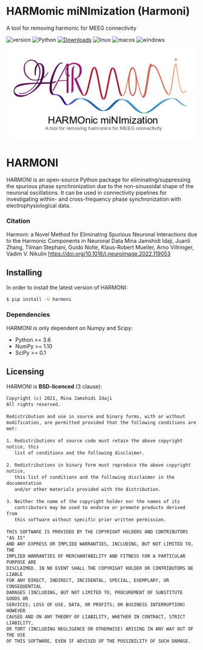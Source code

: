 # HARMomic miNImization (Harmoni)
A tool for removing harmonic for MEEG connectivity

![version](https://img.shields.io/badge/version-0.0.5-blue)
![Python](https://img.shields.io/badge/Python-3.6-green)
[![Downloads](https://static.pepy.tech/badge/harmoni)](https://pepy.tech/project/harmoni)
![linux](https://github.com/harmonic-minimization/harmoni/actions/workflows/linux.yml/badge.svg)
![macos](https://github.com/harmonic-minimization/harmoni/actions/workflows/macos.yml/badge.svg)
![windows](https://github.com/harmonic-minimization/harmoni/actions/workflows/windows.yml/badge.svg)

<p align="center">
  <img src="harmoni_logo.png"/>
</p>

HARMONI
==========

HARMONI is an open-source Python package for eliminating/suppressing the spurious phase synchronization due to the non-sinusoidal shape of the neuronal oscillations. It can be used in connectivity pipelines for investigating within- and cross-frequency phase synchronization with electrophysiological data.

### Citation

Harmoni: a Novel Method for Eliminating Spurious Neuronal Interactions due to the Harmonic Components in Neuronal Data
Mina Jamshidi Idaji, Juanli Zhang, Tilman Stephani, Guido Nolte, Klaus-Robert Mueller, Arno Villringer, Vadim V. Nikulin
https://doi.org/10.1016/j.neuroimage.2022.119053


## Installing


In order to install the latest version of HARMONI:


```bash
$ pip install -U harmoni
```

### Dependencies

HARMONI is only dependent on Numpy and Scipy:

- Python >= 3.6
- NumPy >= 1.10
- SciPy >= 0.1

## Licensing


HARMONI is **BSD-licenced** (3 clause):


	Copyright (c) 2021, Mina Jamshidi Idaji
	All rights reserved.

	Redistribution and use in source and binary forms, with or without
	modification, are permitted provided that the following conditions are met:

	1. Redistributions of source code must retain the above copyright notice, this
	   list of conditions and the following disclaimer.

	2. Redistributions in binary form must reproduce the above copyright notice,
	   this list of conditions and the following disclaimer in the documentation
	   and/or other materials provided with the distribution.

	3. Neither the name of the copyright holder nor the names of its
	   contributors may be used to endorse or promote products derived from
	   this software without specific prior written permission.

	THIS SOFTWARE IS PROVIDED BY THE COPYRIGHT HOLDERS AND CONTRIBUTORS "AS IS"
	AND ANY EXPRESS OR IMPLIED WARRANTIES, INCLUDING, BUT NOT LIMITED TO, THE
	IMPLIED WARRANTIES OF MERCHANTABILITY AND FITNESS FOR A PARTICULAR PURPOSE ARE
	DISCLAIMED. IN NO EVENT SHALL THE COPYRIGHT HOLDER OR CONTRIBUTORS BE LIABLE
	FOR ANY DIRECT, INDIRECT, INCIDENTAL, SPECIAL, EXEMPLARY, OR CONSEQUENTIAL
	DAMAGES (INCLUDING, BUT NOT LIMITED TO, PROCUREMENT OF SUBSTITUTE GOODS OR
	SERVICES; LOSS OF USE, DATA, OR PROFITS; OR BUSINESS INTERRUPTION) HOWEVER
	CAUSED AND ON ANY THEORY OF LIABILITY, WHETHER IN CONTRACT, STRICT LIABILITY,
	OR TORT (INCLUDING NEGLIGENCE OR OTHERWISE) ARISING IN ANY WAY OUT OF THE USE
	OF THIS SOFTWARE, EVEN IF ADVISED OF THE POSSIBILITY OF SUCH DAMAGE.





